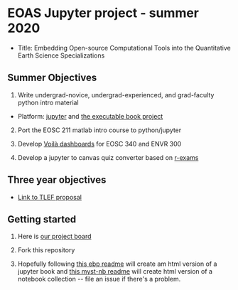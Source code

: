 # EOAS Jupyter project - summer 2020

- Title:  Embedding Open-source Computational Tools into the
  Quantitative Earth Science Specializations
  
## Summer Objectives

1. Write undergrad-novice, undergrad-experienced, and grad-faculty python intro material

- Platform:  [jupyter](https://jupyter.org/) and [the executable book project](https://ebp.jupyterbook.org/en/latest/)

2. Port the EOSC 211 matlab intro course to python/jupyter

3. Develop [Voilà dashboards](https://github.com/voila-dashboards/voila) for EOSC 340 and ENVR 300

4. Develop a jupyter to canvas quiz converter based on [r-exams](http://www.r-exams.org/)

## Three year objectives

- [Link to TLEF proposal](docs/Quant-TLEF-2019.docx.pdf)

## Getting started

1. Here is [our project board](https://github.com/eoas-ubc/eoas_tlef/projects/2)

2. Fork this repository

3. Hopefully following [this ebp readme](quantecon-example/README.md) will create am html version of a jupyter book and [this myst-nb readme](pyman/README.md) will create  html version of a notebook collection -- file an issue if there's a problem.
